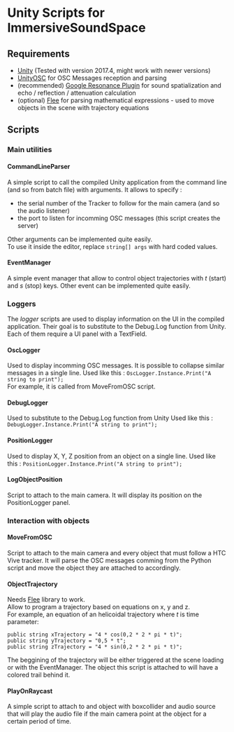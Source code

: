 # Unity Scripts for ImmersiveSoundSpace

## Requirements
- [Unity](https://store.unity.com/) (Tested with version 2017.4, might work with newer versions)
- [UnityOSC](https://github.com/jorgegarcia/UnityOSC) for OSC Messages reception and parsing
- (recommended) [Google Resonance Plugin](https://resonance-audio.github.io/resonance-audio/develop/unity/getting-started) for sound spatialization and echo / reflection / attenuation calculation
- (optional) [Flee](https://github.com/mparlak/Flee) for parsing mathematical expressions - used to move objects in the scene with trajectory equations

## Scripts


### Main utilities

#### CommandLineParser
A simple script to call the compiled Unity application from the command line (and so from batch file) with arguments. It allows to specify :
- the serial number of the Tracker to follow for the main camera (and so the audio listener)
- the port to listen for incomming OSC messages (this script creates the server)

Other arguments can be implemented quite easily.  
To use it inside the editor, replace `string[] args` with hard coded values.

#### EventManager
A simple event manager that allow to control object trajectories with *t* (start) and *s* (stop) keys. Other event can be implemented quite easily.


### Loggers
The *logger* scripts are used to display information on the UI in the compiled application. Their goal is to substitute to the Debug.Log function from Unity. Each of them require a UI panel with a TextField.

#### OscLogger
Used to display incomming OSC messages. It is possible to collapse similar messages in a single line.
Used like this : `OscLogger.Instance.Print("A string to print");`  
For example, it is called from MoveFromOSC script.

#### DebugLogger
Used to substitute to the Debug.Log function from Unity
Used like this : `DebugLogger.Instance.Print("A string to print");` 

#### PositionLogger
Used to display X, Y, Z position from an object on a single line.
Used like this : `PositionLogger.Instance.Print("A string to print");` 

#### LogObjectPosition
Script to attach to the main camera. It will display its position on the PositionLogger panel.


### Interaction with objects

#### MoveFromOSC
Script to attach to the main camera and every object that must follow a HTC Vive tracker. It will parse the OSC messages comming from the Python script and move the object they are attached to accordingly.

#### ObjectTrajectory
Needs [Flee](https://github.com/mparlak/Flee) library to work.  
Allow to program a trajectory based on equations on x, y and z.  
For example, an equation of an helicoidal trajectory where *t* is time parameter: 
```
public string xTrajectory = "4 * cos(0,2 * 2 * pi * t)";
public string yTrajectory = "0,5 * t";
public string zTrajectory = "4 * sin(0,2 * 2 * pi * t)";
```
The beggining of the trajectory will be either triggered at the scene loading or with the 
EventManager. The object this script is attached to will have a colored trail behind it.

#### PlayOnRaycast
A simple script to attach to and object with boxcollider and audio source that will play the audio file if the main camera point at the object for a certain period of time.


